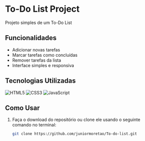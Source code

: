 # To-Do List Project

Projeto simples de um To-Do List

## Funcionalidades

- Adicionar novas tarefas
- Marcar tarefas como concluídas
- Remover tarefas da lista
- Interface simples e responsiva

## Tecnologias Utilizadas

![HTML5](https://img.shields.io/badge/HTML5-E34F26?style=for-the-badge&logo=html5&logoColor=white)
![CSS3](https://img.shields.io/badge/CSS3-1572B6?style=for-the-badge&logo=css3&logoColor=white)
![JavaScript](https://img.shields.io/badge/JavaScript-F7DF1E?style=for-the-badge&logo=javascript&logoColor=black)

## Como Usar

1. Faça o download do repositório ou clone ele usando o seguinte comando no terminal:

   ```bash
   git clone https://github.com/juniormoretao/To-do-list.git
